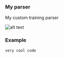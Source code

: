 ### My parser

My custom training parser

![alt text](https://avatars.githubusercontent.com/u/5430905?s=200&v=4)

### Example

```rust
very cool code
```
